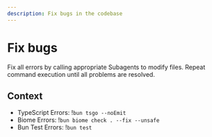 ```yaml
---
description: Fix bugs in the codebase
---
```


# Fix bugs

Fix all errors by calling appropriate Subagents to modify files. Repeat command execution until all problems are resolved.

## Context

- TypeScript Errors: !`bun tsgo --noEmit`
- Biome Errors: !`bun biome check . --fix --unsafe`
- Bun Test Errors: !`bun test`

